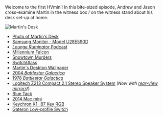 Welcome to the first HVmini! In this bite-sized episode, Andrew and Jason cross-examine Martin in the witness box / on the witness stand about his desk set-up at home. 

![Martin's Desk](https://cdn.hemisphericviews.com/2020-11-02MartinDesk.jpg)
- [Photo of Martin's Desk](cdn.hemisphericviews.com/2020-11-02MartinDesk.jpg)
- [Samsung Monitor - Model U28E590D](https://www.samsung.com/au/monitors/high-resolution/professional-uhd-monitor-28-inch-lu28e590ds-xy/)
- [_Lounge Ruminator_ Podcast](https://loungeruminator.net)
- [Millennium Falcon](https://en.wikipedia.org/wiki/Millennium_Falcon)
- [Snowtown Murders](https://en.wikipedia.org/wiki/Snowtown_murders)
- [SwitchGlass](https://hypercritical.co/switchglass)
- [Martin's Desktop Wallpaper](https://www.pinterest.com.au/pin/335588609715384350/)
- [2004 _Battlestar Galactica_](https://en.wikipedia.org/wiki/Battlestar_Galactica_(2004_TV_series))
- [1978 _Battlestar Galactica_](https://en.wikipedia.org/wiki/Battlestar_Galactica_(1978_TV_series))
- [Logitech Z213 Compact 2.1 Stereo Speaker System](https://www.logitech.com/en-au/product/multimedia-speakers-z213?crid=47) (_Now with [rear-view mirrors](http://lightthroughmcluhan.org/rearviewmirror.html)!_)
- [Blue Tack](http://www.blu-tack.co.uk/)
- [2014 Mac mini](https://support.apple.com/kb/SP710?locale=en_US)
- [Keychron K1- 87 Key RGB](https://www.keychron.com/products/keychron-k1-wireless-mechanical-keyboard)
- [Gateron Low-profile Switch](https://www.keychron.com/products/gateron-low-profile-switch-set?variant=31923945898073)

